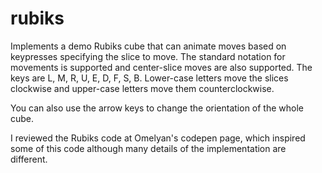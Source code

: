# rubiks
Implements a demo Rubiks cube that can animate moves based on keypresses specifying the slice to move. The standard notation for movements is supported and center-slice moves are also supported. The keys are L, M, R, U, E, D, F, S, B. Lower-case letters move the slices clockwise and upper-case letters move them counterclockwise.

You can also use the arrow keys to change the orientation of the whole cube.

I reviewed the Rubiks code at Omelyan's codepen page, which inspired some of this code although many details of the implementation are different.
